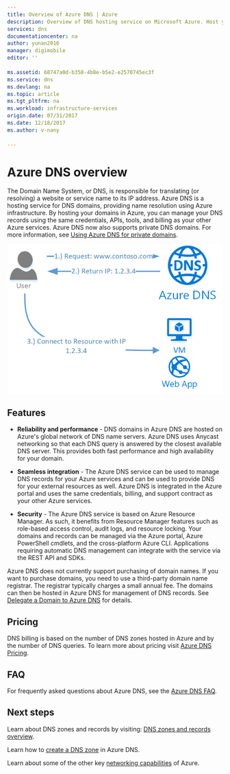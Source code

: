 ```yaml
---
title: Overview of Azure DNS | Azure
description: Overview of DNS hosting service on Microsoft Azure. Host your domain on Microsoft Azure.
services: dns
documentationcenter: na
author: yunan2016
manager: digimobile
editor: ''

ms.assetid: 68747a0d-b358-4b8e-b5e2-e2570745ec3f
ms.service: dns
ms.devlang: na
ms.topic: article
ms.tgt_pltfrm: na
ms.workload: infrastructure-services
origin.date: 07/31/2017
ms.date: 12/18/2017
ms.author: v-nany

---
```


# Azure DNS overview

The Domain Name System, or DNS, is responsible for translating (or resolving) a website or service name to its IP address. Azure DNS is a hosting service for DNS domains, providing name resolution using Azure infrastructure. By hosting your domains in Azure, you can manage your DNS records using the same credentials, APIs, tools, and billing as your other Azure services. Azure DNS now also supports private DNS domains. For more information, see [Using Azure DNS for private domains](private-dns-overview.md).

![DNS overview](./media/dns-overview/scenario.png)

## Features

* **Reliability and performance** - DNS domains in Azure DNS are hosted on Azure's global network of DNS name servers. Azure DNS uses Anycast networking so that each DNS query is answered by the closest available DNS server. This provides both fast performance and high availability for your domain.

* **Seamless integration** - The Azure DNS service can be used to manage DNS records for your Azure services and can be used to provide DNS for your external resources as well. Azure DNS is integrated in the Azure portal and uses the same credentials, billing, and support contract as your other Azure services.

* **Security** - The Azure DNS service is based on Azure Resource Manager. As such, it benefits from Resource Manager features such as role-based access control, audit logs, and resource locking. Your domains and records can be managed via the Azure portal, Azure PowerShell cmdlets, and the cross-platform Azure CLI. Applications requiring automatic DNS management can integrate with the service via the REST API and SDKs.

Azure DNS does not currently support purchasing of domain names. If you want to purchase domains, you need to use a third-party domain name registrar. The registrar typically charges a small annual fee. The domains can then be hosted in Azure DNS for management of DNS records. See [Delegate a Domain to Azure DNS](dns-domain-delegation.md) for details.

## Pricing

DNS billing is based on the number of DNS zones hosted in Azure and by the number of DNS queries. To learn more about pricing visit [Azure DNS Pricing](https://azure.microsoft.com/pricing/details/dns/).

## FAQ

For frequently asked questions about Azure DNS, see the [Azure DNS FAQ](dns-faq.md).

## Next steps

Learn about DNS zones and records by visiting: [DNS zones and records overview](dns-zones-records.md).

Learn how to [create a DNS zone](./dns-getstarted-create-dnszone-portal.md) in Azure DNS.

Learn about some of the other key [networking capabilities](../networking/networking-overview.md) of Azure.

